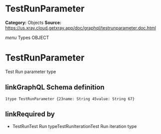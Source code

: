 # TestRunParameter

**Category:** Objects
**Source:** https://us.xray.cloud.getxray.app/doc/graphql/testrunparameter.doc.html

*menu* Types OBJECT
 # TestRunParameter
 Test Run parameter type

## linkGraphQL Schema definition
 `1type TestRunParameter {23name: String 45value: String 67}`
## linkRequired by
 - TestRunTest Run typeTestRunIterationTest Run iteration type